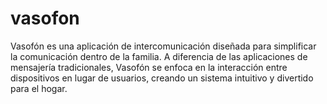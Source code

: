 # vasofon
Vasofón es una aplicación de intercomunicación diseñada para simplificar la comunicación dentro de la familia. A diferencia de las aplicaciones de mensajería tradicionales, Vasofón se enfoca en la interacción entre dispositivos en lugar de usuarios, creando un sistema intuitivo y divertido para el hogar.
